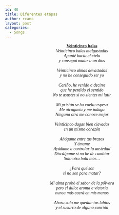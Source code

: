 ```yaml
---
id: 40
title: Diferentes etapas
author: rcano
layout: post
categories:
  - Songs
---
```

<div style="text-align: center;">
  <span style="font-family: Times, 'Times New Roman', serif;"><b><u>Veinticinco balas</u></b></span>
</div>

<div style="text-align: center;">
</div>

<div style="text-align: center;">
  <span style="font-family: Times, 'Times New Roman', serif;"><i>Veinticinco balas malgastadas</i></span>
</div>

<div style="text-align: center;">
  <span style="font-family: Times, 'Times New Roman', serif;"><i>Apunté hacia el cielo</i></span>
</div>

<div style="text-align: center;">
  <span style="font-family: Times, 'Times New Roman', serif;"><i>y conseguí matar a un dios</i></span>
</div>

<div style="text-align: center;">
  <span style="font-family: Times, 'Times New Roman', serif;"><i><br /></i></span>
</div>

<div style="text-align: center;">
  <span style="font-family: Times, 'Times New Roman', serif;"><i>Veinticinco almas devastadas</i></span>
</div>

<div style="text-align: center;">
  <span style="font-family: Times, 'Times New Roman', serif;"><i>y no he conseguido ser yo</i></span>
</div>

<div style="text-align: center;">
  <span style="font-family: Times, 'Times New Roman', serif;"><i><br /></i></span>
</div>

<div style="text-align: center;">
  <span style="font-family: Times, 'Times New Roman', serif;"><i>Cariño, he venido a decirte</i></span>
</div>

<div style="text-align: center;">
  <span style="font-family: Times, 'Times New Roman', serif;"><i>que he perdido el sentido</i></span>
</div>

<div style="text-align: center;">
  <span style="font-family: Times, 'Times New Roman', serif;"><i>No te asustes si no sientes mi latir</i></span>
</div>

<div style="text-align: center;">
  <span style="font-family: Times, 'Times New Roman', serif;"><i><br /></i></span>
</div>

<div style="text-align: center;">
  <span style="font-family: Times, 'Times New Roman', serif;"><i>Mi prisión se ha vuelto espesa</i></span>
</div>

<div style="text-align: center;">
  <span style="font-family: Times, 'Times New Roman', serif;"><i>Me atraganta y me indaga</i></span>
</div>

<div style="text-align: center;">
  <span style="font-family: Times, 'Times New Roman', serif;"><i>Ninguna otra me conoce mejor</i></span>
</div>

<div style="text-align: center;">
  <span style="font-family: Times, 'Times New Roman', serif;"><i><br /></i></span>
</div>

<div style="text-align: center;">
  <span style="font-family: Times, 'Times New Roman', serif;"><i>Veinticinco dagas bien clavadas</i></span>
</div>

<div style="text-align: center;">
  <span style="font-family: Times, 'Times New Roman', serif;"><i>en un mismo corazón</i></span>
</div>

<div style="text-align: center;">
  <span style="font-family: Times, 'Times New Roman', serif;"><i><br /></i></span>
</div>

<div style="text-align: center;">
  <span style="font-family: Times, 'Times New Roman', serif;"><i>Ahógame entre tus brazos</i></span>
</div>

<div style="text-align: center;">
  <span style="font-family: Times, 'Times New Roman', serif;"><i>Y ámame</i></span>
</div>

<div style="text-align: center;">
  <span style="font-family: Times, 'Times New Roman', serif;"><i>Ayúdame a controlar la ansiedad</i></span>
</div>

<div style="text-align: center;">
  <span style="font-family: Times, 'Times New Roman', serif;"><i>Discúlpame si no he de cambiar</i></span>
</div>

<div style="text-align: center;">
  <span style="font-family: Times, 'Times New Roman', serif;"><i>Solo otra bala más&#8230;</i></span>
</div>

<div style="text-align: center;">
  <span style="font-family: Times, 'Times New Roman', serif;"><i><br /></i></span>
</div>

<div style="text-align: center;">
  <span style="font-family: Times, 'Times New Roman', serif;"><i>¿Para qué son</i></span>
</div>

<div style="text-align: center;">
  <span style="font-family: Times, 'Times New Roman', serif;"><i>si no son para matar?</i></span>
</div>

<div style="text-align: center;">
  <span style="font-family: Times, 'Times New Roman', serif;"><i><br /></i></span>
</div>

<div style="text-align: center;">
  <span style="font-family: Times, 'Times New Roman', serif;"><i>Mi alma probó el sabor de la pólvora</i></span>
</div>

<div style="text-align: center;">
  <span style="font-family: Times, 'Times New Roman', serif;"><i>pero el dulce aroma a victoria</i></span>
</div>

<div style="text-align: center;">
  <span style="font-family: Times, 'Times New Roman', serif;"><i>nunca más caerá en mis manos</i></span>
</div>

<div style="text-align: center;">
  <span style="font-family: Times, 'Times New Roman', serif;"><i><br /></i></span>
</div>

<div style="text-align: center;">
  <span style="font-family: Times, 'Times New Roman', serif;"><i>Ahora solo me quedan tus labios</i></span>
</div>

<div style="text-align: center;">
  <span style="font-family: Times, 'Times New Roman', serif;"><i>y el susurro de alguna canción</i></span>
</div>
